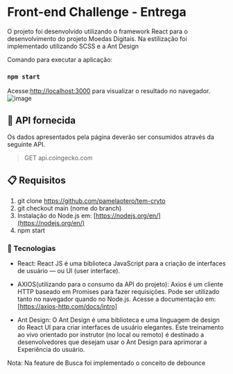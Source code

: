 # Front-end Challenge - Entrega

O projeto foi desenvolvido utilizando o framework React para o desenvolvimento do projeto Moedas Digitais.
Na estilização foi implementado utilizando SCSS e a Ant Design

Comando para executar a aplicação:

### `npm start`

Acesse:[http://localhost:3000](http://localhost:3000) para visualizar o resultado no navegador.
![image](https://user-images.githubusercontent.com/28191532/209778507-817e99fe-2b16-4e6e-96eb-47059fbe4bdd.png)

## 🎲 API fornecida
Os dados apresentados pela página deverão ser consumidos através da seguinte API.
> GET api.coingecko.com

## :clipboard: Requisitos
1. git clone https://github.com/pamelaotero/tem-cryto
2. git checkout main (nome do branch)
3. Instalação do Node.js em: [https://nodejs.org/en/](https://nodejs.org/en/)
4. npm start

### 📌 Tecnologias

* React: React JS é uma biblioteca JavaScript para a criação de interfaces de usuário — ou UI (user interface).

* AXIOS(utilizando para o consumo da API do projeto): Axios é um cliente HTTP baseado em Promises para fazer requisições. Pode ser utilizado tanto no navegador quando no Node.js. Acesse a documentação em: [https://axios-http.com/docs/intro]

* Ant Design: O Ant Design é uma biblioteca e uma linguagem de design do React UI para criar interfaces de usuário elegantes. Este treinamento ao vivo orientado por instrutor (no local ou remoto) é destinado a desenvolvedores que desejam usar o Ant Design para aprimorar a Experiência do usuário.

Nota: Na feature de Busca foi implementado o conceito de debounce 
